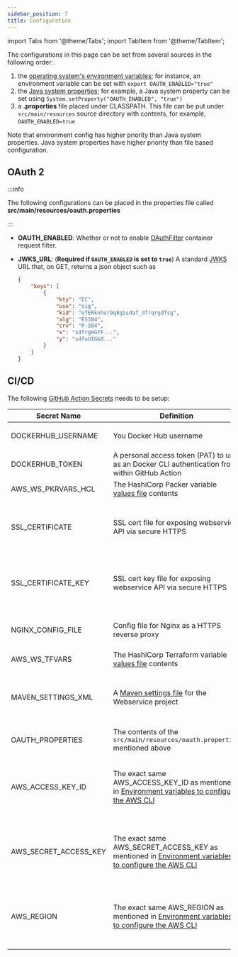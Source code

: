 ```yaml
---
sidebar_position: 7
title: Configuration
---
```


[//]: # (Copyright Jiaqi Liu)

[//]: # (Licensed under the Apache License, Version 2.0 &#40;the "License"&#41;;)
[//]: # (you may not use this file except in compliance with the License.)
[//]: # (You may obtain a copy of the License at)

[//]: # (    http://www.apache.org/licenses/LICENSE-2.0)

[//]: # (Unless required by applicable law or agreed to in writing, software)
[//]: # (distributed under the License is distributed on an "AS IS" BASIS,)
[//]: # (WITHOUT WARRANTIES OR CONDITIONS OF ANY KIND, either express or implied.)
[//]: # (See the License for the specific language governing permissions and)
[//]: # (limitations under the License.)

import Tabs from '@theme/Tabs';
import TabItem from '@theme/TabItem';

The configurations in this page can be set from several sources in the following order:

1. the [operating system's environment variables]; for instance, an environment variable can be set with
   `export OAUTH_ENABLED="true"`
2. the [Java system properties]; for example, a Java system property can be set using
   `System.setProperty("OAUTH_ENABLED", "true")`
3. a **.properties** file placed under CLASSPATH. This file can be put under `src/main/resources` source directory with
   contents, for example, `OAUTH_ENABLED=true`

Note that environment config has higher priority than Java system properties. Java system properties have higher
priority than file based configuration.

OAuth 2
-------

:::info

The following configurations can be placed in the properties file called **src/main/resources/oauth.properties**

:::

- **OAUTH_ENABLED**: Whether or not to enable [OAuthFilter] container request filter.
- **JWKS_URL**: (**Required if `OAUTH_ENABLED` is set to `true`**) A standard [JWKS] URL that, on GET, returns a json
  object such as

  ```json
  {
      "keys": [
          {
              "kty": "EC",
              "use": "sig",
              "kid": "eTERknhur9q8gisdaf_dfrqrgdfsg",
              "alg": "ES384",
              "crv": "P-384",
              "x": "sdfrgHGYF...",
              "y": "sdfuUIG&8..."
          }
      ]
  }
  ```

CI/CD
-----

The following [GitHub Action Secrets][GitHub Action - How to set up] needs to be setup:

| **Secret Name**       | **Definition**                                                                                                                                                                     | **How to Get**                                                                                                                                                        |
|-----------------------|------------------------------------------------------------------------------------------------------------------------------------------------------------------------------------|-----------------------------------------------------------------------------------------------------------------------------------------------------------------------|
| DOCKERHUB_USERNAME    | You Docker Hub username                                                                                                                                                            | For example, [this user](https://hub.docker.com/u/jack20191124)'s is `jack20191124`                                                                                   |
| DOCKERHUB_TOKEN       |  A personal access token (PAT) to use as an Docker CLI authentication from within GitHub Action                                                                                    | [Creating an access token](https://docs.docker.com/security/for-developers/access-tokens/#create-an-access-token)                                                     |
| AWS_WS_PKRVARS_HCL    | The HashiCorp Packer variable [values file](https://qubitpi.github.io/hashicorp-packer/packer/guides/hcl/variables#from-a-file) contents                                           | [hashicorp-aws](https://qubitpi.github.io/hashicorp-aws/docs/webservice)                                                                                              |
| SSL_CERTIFICATE       | SSL cert file for exposing webservice API via secure HTTPS                                                                                                                         | [Installing Free SSL Certificates with Certbot running on Nginx](https://qubitpi.github.io/hashicorp-aws/docs/setup#step-1---store-ssl-certificate-in-github-secrets) |
| SSL_CERTIFICATE_KEY   | SSL cert key file for exposing webservice API via secure HTTPS                                                                                                                     | [Installing Free SSL Certificates with Certbot running on Nginx](https://qubitpi.github.io/hashicorp-aws/docs/setup#step-1---store-ssl-certificate-in-github-secrets) |
| NGINX_CONFIG_FILE     | Config file for Nginx as a HTTPS reverse proxy                                                                                                                                     | [Define Nginx Reverse Proxy Config File](https://qubitpi.github.io/hashicorp-aws/docs/setup#step-3---define-nginx-reverse-proxy-config-file)                          |
| AWS_WS_TFVARS         | The HashiCorp Terraform variable [values file](https://qubitpi.github.io/hashicorp-terraform/terraform/language/values/variables#variable-definitions-tfvars-files) contents       | [hashicorp-aws](https://qubitpi.github.io/hashicorp-aws/docs/webservice)                                                                                              |
| MAVEN_SETTINGS_XML    | A [Maven settings file](https://maven.apache.org/settings.html) for the Webservice project                                                                                         | The exact settings.xml contents containing [these meta tags](https://github.com/QubitPi/jersey-webservice-template/blob/jpa-elide/settings.xml.example)               |
| OAUTH_PROPERTIES      | The contents of the `src/main/resources/oauth.properties` mentioned above                                                                                                          | See [Security](#oauth-2) section above                                                                                                                                |
| AWS_ACCESS_KEY_ID     | The exact same AWS_ACCESS_KEY_ID as mentioned in [Environment variables to configure the AWS CLI](https://docs.aws.amazon.com/cli/latest/userguide/cli-configure-envvars.html)     | [How to create and configure AWS credentials for Amazon Keyspaces](https://docs.aws.amazon.com/keyspaces/latest/devguide/access.credentials.html)                     |
| AWS_SECRET_ACCESS_KEY | The exact same AWS_SECRET_ACCESS_KEY as mentioned in [Environment variables to configure the AWS CLI](https://docs.aws.amazon.com/cli/latest/userguide/cli-configure-envvars.html) | [How to create and configure AWS credentials for Amazon Keyspaces](https://docs.aws.amazon.com/keyspaces/latest/devguide/access.credentials.html)                     |
| AWS_REGION            | The exact same AWS_REGION as mentioned in [Environment variables to configure the AWS CLI](https://docs.aws.amazon.com/cli/latest/userguide/cli-configure-envvars.html)            | [How to create and configure AWS credentials for Amazon Keyspaces](https://docs.aws.amazon.com/keyspaces/latest/devguide/access.credentials.html)                     |

[GitHub Action - How to set up]: https://docs.github.com/en/actions/security-guides/encrypted-secrets

[Java system properties]: https://docs.oracle.com/javase/tutorial/essential/environment/sysprop.html
[JWKS]: https://datatracker.ietf.org/doc/html/rfc7517

[OAuthFilter]: https://qubitpi.github.io/jersey-webservice-template/apidocs/com/qubitpi/ws/jersey/template/web/filters/OAuthFilter.html
[operating system's environment variables]: https://docs.oracle.com/javase/tutorial/essential/environment/env.html
